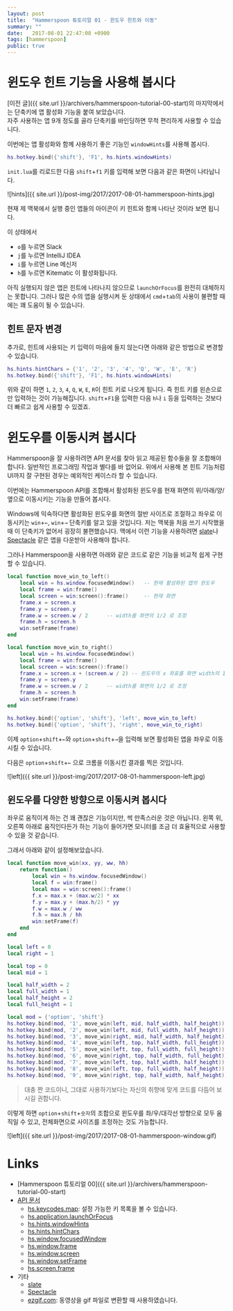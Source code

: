 ```yaml
---
layout: post
title:  "Hammerspoon 튜토리얼 01 - 윈도우 힌트와 이동"
summary: ""
date:   2017-08-01 22:47:08 +0900
tags: [hammerspoon]
public: true
---
```


# 윈도우 힌트 기능을 사용해 봅시다

[이전 글]({{ site.url }}/archivers/hammerspoon-tutorial-00-start)의 마지막에서는 단축키에 앱 활성화 기능을 붙여 보았습니다.  
자주 사용하는 앱 9개 정도를 골라 단축키를 바인딩하면 무척 편리하게 사용할 수 있습니다.

이번에는 앱 활성화와 함께 사용하기 좋은 기능인 `windowHints`를 사용해 봅시다.

```lua
hs.hotkey.bind({'shift'}, 'F1', hs.hints.windowHints)
```

`init.lua`를 리로드한 다음 `shift`+`f1` 키를 입력해 보면 다음과 같은 화면이 나타납니다.

![hints]({{ site.url }}/post-img/2017/2017-08-01-hammerspoon-hints.jpg)

현재 제 맥북에서 실행 중인 앱들의 아이콘이 키 힌트와 함께 나타난 것이라 보면 됩니다.

이 상태에서
* `o`를 누르면 Slack
* `j`를 누르면 IntelliJ IDEA
* `i`를 누르면 Line 메신저
* `h`를 누르면 Kitematic
이 활성화됩니다.

아직 실행되지 않은 앱은 힌트에 나타나지 않으므로 `launchOrFocus`를 완전히 대체하지는 못합니다. 그러나 많은 수의 앱을 실행시켜 둔 상태에서 `cmd`+`tab`의 사용이 불편할 때에는 꽤 도움이 될 수 있습니다.

## 힌트 문자 변경

추가로, 힌트에 사용되는 키 입력이 마음에 들지 않는다면 아래와 같은 방법으로 변경할 수 있습니다.

```lua
hs.hints.hintChars = {'1', '2', '3', '4', 'Q', 'W', 'E', 'R'}
hs.hotkey.bind({'shift'}, 'F1', hs.hints.windowHints)
```

위와 같이 하면 `1`, `2`, `3`, `4`, `Q`, `W`, `E`, `R`이 힌트 키로 나오게 됩니다. 즉 힌트 키를 왼손으로만 입력하는 것이 가능해집니다. `shift`+`F1`을 입력한 다음 `h`나 `i` 등을 입력하는 것보다 더 빠르고 쉽게 사용할 수 있겠죠.

# 윈도우를 이동시켜 봅시다

Hammerspoon을 잘 사용하려면 API 문서를 찾아 읽고 제공된 함수들을 잘 조합해야 합니다. 일반적인 프로그래밍 작업과 별다를 바 없어요. 위에서 사용해 본 힌트 기능처럼 UI까지 잘 구현된 경우는 예외적인 케이스라 할 수 있습니다.

이번에는 Hammerspoon API를 조합해서 활성화된 윈도우를 현재 화면의 위/아래/양/옆으로 이동시키는 기능을 만들어 봅시다.

Windows에 익숙하다면 활성화된 윈도우를 화면의 절반 사이즈로 조절하고 좌우로 이동시키는 `win`+`←`, `win`+`→` 단축키를 알고 있을 것입니다. 저는 맥북을 처음 쓰기 시작했을 때 이 단축키가 없어서 굉장히 불편했습니다. 맥에서 이런 기능을 사용하려면 [slate](https://github.com/jigish/slate)나 [Spectacle](https://www.spectacleapp.com/) 같은 앱을 다운받아 사용해야 합니다.

그러나 Hammerspoon을 사용하면 아래와 같은 코드로 같은 기능을 비교적 쉽게 구현할 수 있습니다.

```lua
local function move_win_to_left()
    local win = hs.window.focusedWindow()   -- 현재 활성화된 앱의 윈도우
    local frame = win:frame()
    local screen = win:screen():frame()     -- 현재 화면
    frame.x = screen.x
    frame.y = screen.y
    frame.w = screen.w / 2      -- width를 화면의 1/2 로 조정
    frame.h = screen.h
    win:setFrame(frame)
end

local function move_win_to_right()
    local win = hs.window.focusedWindow()
    local frame = win:frame()
    local screen = win:screen():frame()
    frame.x = screen.x + (screen.w / 2) -- 윈도우의 x 좌표를 화면 width의 1/2 로 조정
    frame.y = screen.y
    frame.w = screen.w / 2      -- width를 화면의 1/2 로 조정
    frame.h = screen.h
    win:setFrame(frame)
end

hs.hotkey.bind({'option', 'shift'}, 'left', move_win_to_left)
hs.hotkey.bind({'option', 'shift'}, 'right', move_win_to_right)
```

이제 `option`+`shift`+`←`와 `option`+`shift`+`→`을 입력해 보면 활성화된 앱을 좌우로 이동시킬 수 있습니다.

다음은 `option`+`shift`+`←` 으로 크롬을 이동시킨 결과를 찍은 것입니다.

![left]({{ site.url }}/post-img/2017/2017-08-01-hammerspoon-left.jpg)

## 윈도우를 다양한 방향으로 이동시켜 봅시다

좌우로 움직이게 하는 건 꽤 괜찮은 기능이지만, 썩 만족스러운 것은 아닙니다. 왼쪽 위, 오른쪽 아래로 움직인다든가 하는 기능이 들어가면 모니터를 조금 더 효율적으로 사용할 수 있을 것 같습니다.

그래서 아래와 같이 설정해보았습니다.

```lua
local function move_win(xx, yy, ww, hh)
    return function()
        local win = hs.window.focusedWindow()
        local f = win:frame()
        local max = win:screen():frame()
        f.x = max.x + (max.w/2) * xx
        f.y = max.y + (max.h/2) * yy
        f.w = max.w / ww
        f.h = max.h / hh
        win:setFrame(f)
    end
end

local left = 0
local right = 1

local top = 0
local mid = 1

local half_width = 2
local full_width = 1
local half_height = 2
local full_height = 1

local mod = {'option', 'shift'}
hs.hotkey.bind(mod, '1', move_win(left, mid, half_width, half_height))
hs.hotkey.bind(mod, '2', move_win(left, mid, full_width, half_height))
hs.hotkey.bind(mod, '3', move_win(right, mid, half_width, half_height))
hs.hotkey.bind(mod, '4', move_win(left, top, half_width, full_height))
hs.hotkey.bind(mod, '5', move_win(left, top, full_width, full_height))
hs.hotkey.bind(mod, '6', move_win(right, top, half_width, full_height))
hs.hotkey.bind(mod, '7', move_win(left, top, half_width, half_height))
hs.hotkey.bind(mod, '8', move_win(left, top, full_width, half_height))
hs.hotkey.bind(mod, '9', move_win(right, top, half_width, half_height))
```
> 대충 짠 코드이니, 그대로 사용하기보다는 자신의 취향에 맞게 코드를 다듬어 보시길 권합니다.

이렇게 하면 `option`+`shift`+`숫자`의 조합으로 윈도우를 좌/우/대각선 방향으로 모두 움직일 수 있고, 전체화면으로 사이즈를 조정하는 것도 가능합니다.

![left]({{ site.url }}/post-img/2017/2017-08-01-hammerspoon-window.gif)

# Links

* [Hammerspoon 튜토리얼 00]({{ site.url }}/archivers/hammerspoon-tutorial-00-start)
* [API 문서](http://www.hammerspoon.org/docs/index.html)
    * [hs.keycodes.map](http://www.hammerspoon.org/docs/hs.keycodes.html#map): 설정 가능한 키 목록을 볼 수 있습니다.
    * [hs.application.launchOrFocus](http://www.hammerspoon.org/docs/hs.application.html#launchOrFocus)
    * [hs.hints.windowHints](http://www.hammerspoon.org/docs/hs.hints.html#windowHints)
    * [hs.hints.hintChars](http://www.hammerspoon.org/docs/hs.hints.html#hintChars)
    * [hs.window.focusedWindow](http://www.hammerspoon.org/docs/hs.window.html#focusedWindow)
    * [hs.window.frame](http://www.hammerspoon.org/docs/hs.window.html#frame)
    * [hs.window.screen](http://www.hammerspoon.org/docs/hs.window.html#screen)
    * [hs.window.setFrame](http://www.hammerspoon.org/docs/hs.window.html#setFrame)
    * [hs.screen.frame](http://www.hammerspoon.org/docs/hs.screen.html#frame)
* 기타
    * [slate](https://github.com/jigish/slate)
    * [Spectacle](https://www.spectacleapp.com/)
    * [ezgif.com](https://ezgif.com/): 동영상을 gif 파일로 변환할 때 사용하였습니다.

